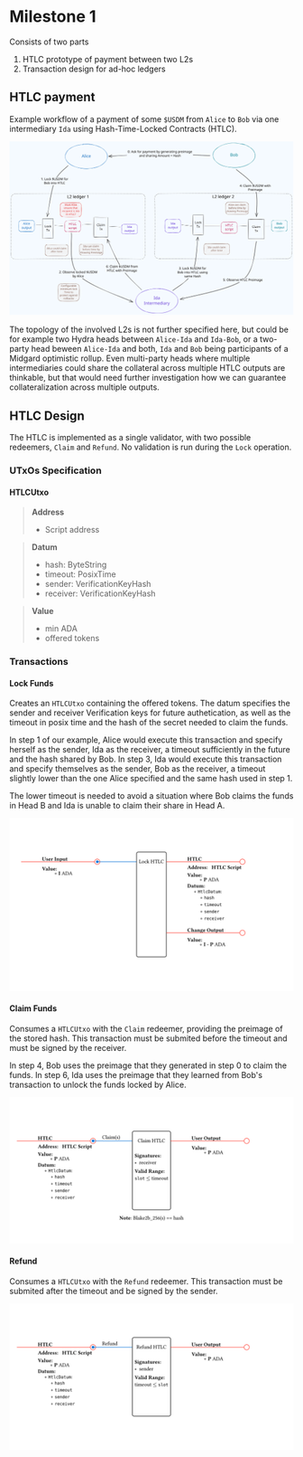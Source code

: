 # Milestone 1

Consists of two parts
1. HTLC prototype of payment between two L2s
2. Transaction design for ad-hoc ledgers


## HTLC payment

Example workflow of a payment of some `$USDM` from `Alice` to `Bob` via one intermediary `Ida` using Hash-Time-Locked Contracts (HTLC).

![](./l2-htlc-payment.excalidraw.svg)

 The topology of the involved L2s is not further specified here, but could be for example two Hydra heads between `Alice-Ida` and `Ida-Bob`, or a two-party head beween `Alice-Ida` and both, `Ida` and `Bob` being participants of a Midgard optimistic rollup. Even multi-party heads where multiple intermediaries could share the collateral across multiple HTLC outputs are thinkable, but that would need further investigation how we can guarantee collateralization across multiple outputs.

## HTLC Design

The HTLC is implemented as a single validator, with two possible redeemers, `Claim` and `Refund`. No validation is run during the `Lock` operation.

### UTxOs Specification

#### HTLCUtxo

> **Address**
>
> - Script address

> **Datum**
>
> - hash: ByteString
> - timeout: PosixTime
> - sender: VerificationKeyHash
> - receiver: VerificationKeyHash

> **Value**
>
> - min ADA
> - offered tokens

### Transactions

#### Lock Funds

Creates an `HTLCUtxo` containing the offered tokens. The datum specifies the sender and receiver Verification keys for future authetication, as well as the timeout in posix time and the hash of the secret needed to claim the funds.

In step 1 of our example, Alice would execute this transaction and specify herself as the sender, Ida as the receiver, a timeout sufficiently in the future and the hash shared by Bob. In step 3, Ida would execute this transaction and specify themselves as the sender, Bob as the receiver, a timeout slightly lower than the one Alice specified and the same hash used in step 1.

The lower timeout is needed to avoid a situation where Bob claims the funds in Head B and Ida is unable to claim their share in Head A.

![Lock funds into HTLC](tx_lock_htlc.svg)

#### Claim Funds

Consumes a `HTLCUtxo` with the `Claim` redeemer, providing the preimage of the stored hash. This transaction must be submited before the timeout and must be signed by the receiver.

In step 4, Bob uses the preimage that they generated in step 0 to claim the funds. In step 6, Ida uses the preimage that they learned from Bob's transaction to unlock the funds locked by Alice.

![Claim funds from HTLC](tx_claim_htlc.svg)

#### Refund

Consumes a `HTLCUtxo` with the `Refund` redeemer. This transaction must be submited after the timeout and be signed by the sender.

![Refund funds from HTLC](tx_refund_htlc.svg)
